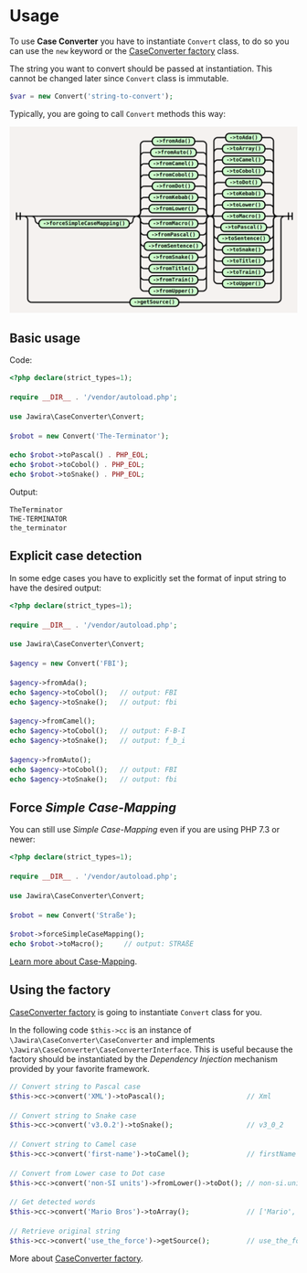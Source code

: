 Usage
=====

To use **Case Converter** you have to instantiate `Convert` class, to do so you 
can use the `new` keyword or the [CaseConverter factory] class.

The string you want to convert should be passed at instantiation. This cannot
be changed later since `Convert` class is immutable.

```php
$var = new Convert('string-to-convert');
```

Typically, you are going to call `Convert` methods this way:

![Method call](./images/railroad.png)

Basic usage
-----------

Code:

```php
<?php declare(strict_types=1);

require __DIR__ . '/vendor/autoload.php';

use Jawira\CaseConverter\Convert;

$robot = new Convert('The-Terminator');

echo $robot->toPascal() . PHP_EOL;
echo $robot->toCobol() . PHP_EOL;
echo $robot->toSnake() . PHP_EOL;
```

Output:

```text
TheTerminator
THE-TERMINATOR
the_terminator
```

Explicit case detection 
-----------------------

In some edge cases you have to explicitly set the format of input string to have 
the desired output:  

```php
<?php declare(strict_types=1);

require __DIR__ . '/vendor/autoload.php';

use Jawira\CaseConverter\Convert;

$agency = new Convert('FBI');

$agency->fromAda();
echo $agency->toCobol();   // output: FBI
echo $agency->toSnake();   // output: fbi

$agency->fromCamel();
echo $agency->toCobol();   // output: F-B-I
echo $agency->toSnake();   // output: f_b_i

$agency->fromAuto();
echo $agency->toCobol();   // output: FBI
echo $agency->toSnake();   // output: fbi
```

Force _Simple Case-Mapping_
---------------------------

You can still use _Simple Case-Mapping_ even if you are using PHP 7.3 or newer:

```php
<?php declare(strict_types=1);

require __DIR__ . '/vendor/autoload.php';

use Jawira\CaseConverter\Convert;

$robot = new Convert('Straße');

$robot->forceSimpleCaseMapping();
echo $robot->toMacro();     // output: STRAßE
```

[Learn more about Case-Mapping][Case-Mapping].

Using the factory
-----------------

[CaseConverter factory] is going to instantiate `Convert` class for you.

In the following code `$this->cc` is an instance of 
`\Jawira\CaseConverter\CaseConverter` and implements 
`\Jawira\CaseConverter\CaseConverterInterface`. This is useful because the 
factory should be instantiated by the _Dependency Injection_ mechanism provided
by your favorite framework.

```php
// Convert string to Pascal case
$this->cc->convert('XML')->toPascal();                    // Xml

// Convert string to Snake case
$this->cc->convert('v3.0.2')->toSnake();                  // v3_0_2

// Convert string to Camel case
$this->cc->convert('first-name')->toCamel();              // firstName

// Convert from Lower case to Dot case
$this->cc->convert('non-SI units')->fromLower()->toDot(); // non-si.units

// Get detected words
$this->cc->convert('Mario Bros')->toArray();              // ['Mario', 'Bros']

// Retrieve original string
$this->cc->convert('use_the_force')->getSource();         // use_the_force
```

More about [CaseConverter factory].

[Case-Mapping]: ./case-mapping.md
[CaseConverter factory]: ./using-the-factory.md

